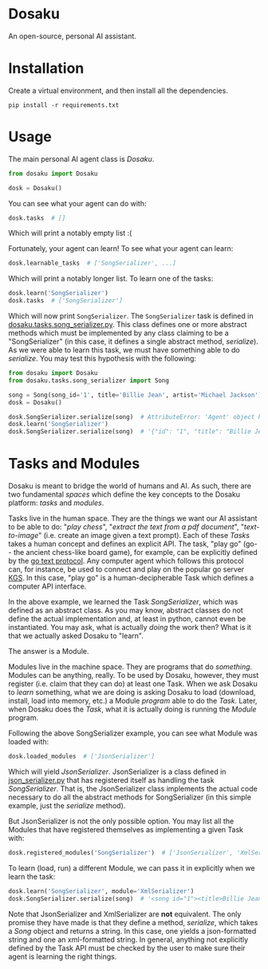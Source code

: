 # Dosaku

An open-source, personal AI assistant.

# Installation

Create a virtual environment, and then install all the dependencies.

```commandline
pip install -r requirements.txt
```

# Usage

The main personal AI agent class is *Dosaku*.

```python
from dosaku import Dosaku

dosk = Dosaku()
```

You can see what your agent can do with:

```python
dosk.tasks  # []
```

Which will print a notably empty list :( 

Fortunately, your agent can learn! To see what your agent can learn:

```python
dosk.learnable_tasks  # ['SongSerializer', ...]
```

Which will print a notably longer list. To learn one of the tasks:

```python
dosk.learn('SongSerializer')
dosk.tasks  # ['SongSerializer']
```

Which will now print `SongSerializer`. The `SongSerializer` task is defined in 
[dosaku.tasks.song_serializer.py](dosaku/tasks/song_serializer.py). This class defines one or more abstract methods 
which must be implemented by any class claiming to be a "SongSerializer" (in this case, it defines a single abstract 
method, *serialize*). As we were able to learn this task, we must have something able to do *serialize*. You may test 
this hypothesis with the following:

```python
from dosaku import Dosaku
from dosaku.tasks.song_serializer import Song

song = Song(song_id='1', title='Billie Jean', artist='Michael Jackson')
dosk = Dosaku()

dosk.SongSerializer.serialize(song)  # AttributeError: 'Agent' object has no attribute 'SongSerializer'
dosk.learn('SongSerializer')
dosk.SongSerializer.serialize(song)  # '{"id": "1", "title": "Billie Jean", "artist": "Michael Jackson"}'
```

# Tasks and Modules

Dosaku is meant to bridge the world of humans and AI. As such, there are two fundamental *spaces* which define the key 
concepts to the Dosaku platform: *tasks* and *modules*.

Tasks live in the human space. They are the things we want our AI assistant to be able to do: "*play chess*", "*extract 
the text from a pdf document*", "*text-to-image*" (i.e. create an image given a text prompt). Each of these *Tasks* 
takes a human concept and defines an explicit API. The task, "play go" (go-- the ancient chess-like board game), for 
example, can be explicitly defined by the [go text protocol](https://en.wikipedia.org/wiki/Go_Text_Protocol). Any 
computer agent which follows this protocol can, for instance, be used to connect and play on the popular go server 
[KGS](http://gokgs.com/). In this case, "play go" is a human-decipherable Task which defines a computer API interface.

In the above example, we learned the Task *SongSerializer*, which was defined as an abstract class. As you may know, 
abstract classes do not define the actual implementation and, at least in python, cannot even be instantiated. You may 
ask, what is actually *doing* the work then? What is it that we actually asked Dosaku to "learn". 

The answer is a Module.

Modules live in the machine space. They are programs that do *something*. Modules can be anything, really. To be used by
Dosaku, however, they must register (i.e. claim that they can do) at least one Task. When we ask Dosaku to 
*learn* something, what we are doing is asking Dosaku to load (download, install, load into memory, etc.) a Module 
*program* able to do the *Task*. Later, when Dosaku does the *Task*, what it is actually doing is running the *Module* 
program. 

Following the above SongSerializer example, you can see what Module was loaded with:

```python
dosk.loaded_modules  # ['JsonSerializer']
```

Which will yield *JsonSerializer*. JsonSerializer is a class defined in 
[json_serializer.py](dosaku/modules/dosaku/json_serializer.py) that has registered itself as handling the task 
*SongSerializer*. That is, the JsonSerializer class implements the actual code necessary to do all the abstract methods
for SongSerializer (in this simple example, just the *serialize* method). 

But JsonSerializer is not the only possible option. You may list all the Modules that have registered themselves as 
implementing a given Task with:

```python
dosk.registered_modules('SongSerializer')  # ['JsonSerializer', 'XmlSerializer', 'YamlSerializer']
```

To learn (load, run) a different Module, we can pass it in explicitly when we learn the task:

```python
dosk.learn('SongSerializer', module='XmlSerializer')
dosk.SongSerializer.serialize(song)  # '<song id="1"><title>Billie Jean</title><artist>Michael Jackson</artist></song>'
```

Note that JsonSerializer and XmlSerializer are **not** equivalent. The only promise they have made is that they define 
a method, *serialize*, which takes a *Song* object and returns a string. In this case, one yields a json-formatted 
string and one an xml-formatted string. In general, anything not explicitly defined by the Task API must be checked by 
the user to make sure their agent is learning the right things. 
